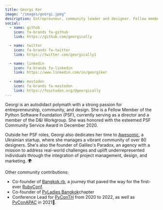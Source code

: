 ```yaml
---
title: Georgi Ker
image: "/images/georgi.jpeg"
description: Entrepreuneur, community leader and designer. Fellow member and Director of PSF. Also serve in the D&I Workgroup and honored with the PSF Community Service Award in December 2020.
social:
  - name: github
    icon: fa-brands fa-github
    link: https://github.com/georgically

  - name: twitter
    icon: fa-brands fa-twitter
    link: https://twitter.com/georgically1

  - name: linkedin
    icon: fa-brands fa-linkedin
    link: https://www.linkedin.com/in/georgiker
  
  - name: mastodon
    icon: fa-brands fa-mastodon
    link: https://fosstodon.org/@georgically
---
```


Georgi is an autodidact polymath with a strong passion for entrepreneurship, community, and design. She is a Fellow Member of the Python Software Foundation (PSF), currently serving as a director and a member of the D&I Workgroup. She was honored with the esteemed PSF Community Service Award in December 2020.

Outside her PSF roles, Georgi also dedicates her time to [Awesomic](https://www.awesomic.com/), a Ukrainian startup, where she manages a vibrant community of over 80 designers. She's also the founder of Galileo's Paradox, an agency with a mission to address real-world challenges and uplift underrepresented individuals through the integration of project management, design, and marketing. 🌍

Other community contributions:
- Co-founder of [Bangkok.rb](https://bangkokrb.org/), a journey that paved the way for the first-ever [RubyConf](https://rubyconfth.com/).
- Co-founder of [PyLadies Bangkok](https://www.facebook.com/pyladiesbkk/)chapter 
- Conference Lead for [PyConTH](https://th.pycon.org/) from 2020 to 2022, as well as [PyConAPAC](https://2021.th.pycon.org/) in 2021🌟.
